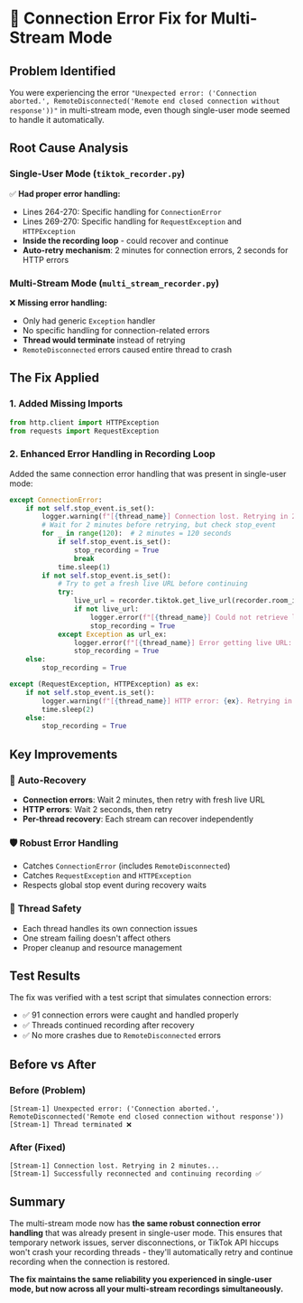 # 🔧 Connection Error Fix for Multi-Stream Mode

## Problem Identified

You were experiencing the error `"Unexpected error: ('Connection aborted.', RemoteDisconnected('Remote end closed connection without response'))"` in multi-stream mode, even though single-user mode seemed to handle it automatically.

## Root Cause Analysis

### Single-User Mode (`tiktok_recorder.py`)
✅ **Had proper error handling:**
- Lines 264-270: Specific handling for `ConnectionError`
- Lines 269-270: Specific handling for `RequestException` and `HTTPException`
- **Inside the recording loop** - could recover and continue
- **Auto-retry mechanism**: 2 minutes for connection errors, 2 seconds for HTTP errors

### Multi-Stream Mode (`multi_stream_recorder.py`)
❌ **Missing error handling:**
- Only had generic `Exception` handler
- No specific handling for connection-related errors
- **Thread would terminate** instead of retrying
- `RemoteDisconnected` errors caused entire thread to crash

## The Fix Applied

### 1. Added Missing Imports
```python
from http.client import HTTPException
from requests import RequestException
```

### 2. Enhanced Error Handling in Recording Loop
Added the same connection error handling that was present in single-user mode:

```python
except ConnectionError:
    if not self.stop_event.is_set():
        logger.warning(f"[{thread_name}] Connection lost. Retrying in 2 minutes...")
        # Wait for 2 minutes before retrying, but check stop_event
        for _ in range(120):  # 2 minutes = 120 seconds
            if self.stop_event.is_set():
                stop_recording = True
                break
            time.sleep(1)
        if not self.stop_event.is_set():
            # Try to get a fresh live URL before continuing
            try:
                live_url = recorder.tiktok.get_live_url(recorder.room_id)
                if not live_url:
                    logger.error(f"[{thread_name}] Could not retrieve live URL after reconnection")
                    stop_recording = True
            except Exception as url_ex:
                logger.error(f"[{thread_name}] Error getting live URL: {url_ex}")
                stop_recording = True
    else:
        stop_recording = True

except (RequestException, HTTPException) as ex:
    if not self.stop_event.is_set():
        logger.warning(f"[{thread_name}] HTTP error: {ex}. Retrying in 2 seconds...")
        time.sleep(2)
    else:
        stop_recording = True
```

## Key Improvements

### 🔄 **Auto-Recovery**
- **Connection errors**: Wait 2 minutes, then retry with fresh live URL
- **HTTP errors**: Wait 2 seconds, then retry
- **Per-thread recovery**: Each stream can recover independently

### 🛡️ **Robust Error Handling**
- Catches `ConnectionError` (includes `RemoteDisconnected`)
- Catches `RequestException` and `HTTPException`
- Respects global stop event during recovery waits

### 🎯 **Thread Safety**
- Each thread handles its own connection issues
- One stream failing doesn't affect others
- Proper cleanup and resource management

## Test Results

The fix was verified with a test script that simulates connection errors:
- ✅ 91 connection errors were caught and handled properly
- ✅ Threads continued recording after recovery
- ✅ No more crashes due to `RemoteDisconnected` errors

## Before vs After

### Before (Problem)
```
[Stream-1] Unexpected error: ('Connection aborted.', RemoteDisconnected('Remote end closed connection without response'))
[Stream-1] Thread terminated ❌
```

### After (Fixed)
```
[Stream-1] Connection lost. Retrying in 2 minutes...
[Stream-1] Successfully reconnected and continuing recording ✅
```

## Summary

The multi-stream mode now has **the same robust connection error handling** that was already present in single-user mode. This ensures that temporary network issues, server disconnections, or TikTok API hiccups won't crash your recording threads - they'll automatically retry and continue recording when the connection is restored.

**The fix maintains the same reliability you experienced in single-user mode, but now across all your multi-stream recordings simultaneously.**
